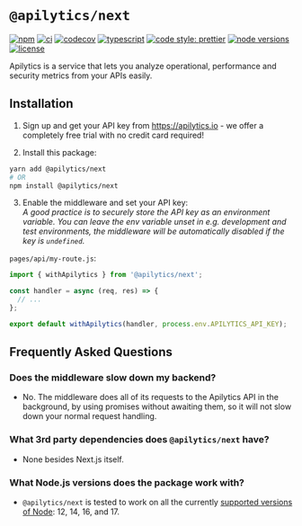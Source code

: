 # `@apilytics/next`

[![npm](https://img.shields.io/npm/v/@apilytics/next)](https://www.npmjs.com/package/@apilytics/next)
[![ci](https://github.com/apilytics/apilytics-node/actions/workflows/ci.yml/badge.svg)](https://github.com/apilytics/apilytics-node/actions/workflows/ci.yml)
[![codecov](https://codecov.io/gh/apilytics/apilytics-node/branch/master/graph/badge.svg?token=K592YR52WQ)](https://codecov.io/gh/apilytics/apilytics-node)
[![typescript](https://badgen.net/badge/icon/typescript?icon=typescript&label&color=007acc)](https://www.typescriptlang.org)
[![code style: prettier](https://img.shields.io/badge/code_style-prettier-ff69b4.svg)](https://github.com/prettier/prettier)
[![node versions](https://img.shields.io/node/v/@apilytics/next)](#what-nodejs-versions-does-the-package-work-with)
[![license](https://img.shields.io/npm/l/@apilytics/next)](https://github.com/apilytics/apilytics-node/blob/master/packages/next/LICENSE)

Apilytics is a service that lets you analyze operational, performance and security metrics from your APIs easily.

## Installation

1. Sign up and get your API key from https://apilytics.io - we offer a completely free trial with no credit card required!

2. Install this package:
```sh
yarn add @apilytics/next
# OR
npm install @apilytics/next
```

3. Enable the middleware and set your API key:\
  _A good practice is to securely store the API key as an environment variable.
  You can leave the env variable unset in e.g. development and test environments,
  the middleware will be automatically disabled if the key is `undefined`._

`pages/api/my-route.js`:
```javascript
import { withApilytics } from '@apilytics/next';

const handler = async (req, res) => {
  // ...
};

export default withApilytics(handler, process.env.APILYTICS_API_KEY);
```

## Frequently Asked Questions

### Does the middleware slow down my backend?

- No. The middleware does all of its requests to the Apilytics API in the background, by using
  promises without awaiting them, so it will not slow down your normal request handling.

### What 3rd party dependencies does `@apilytics/next` have?

- None besides Next.js itself.

### What Node.js versions does the package work with?

- `@apilytics/next` is tested to work on all the currently [supported versions of Node](https://nodejs.org/en/about/releases/): 12, 14, 16, and 17.
